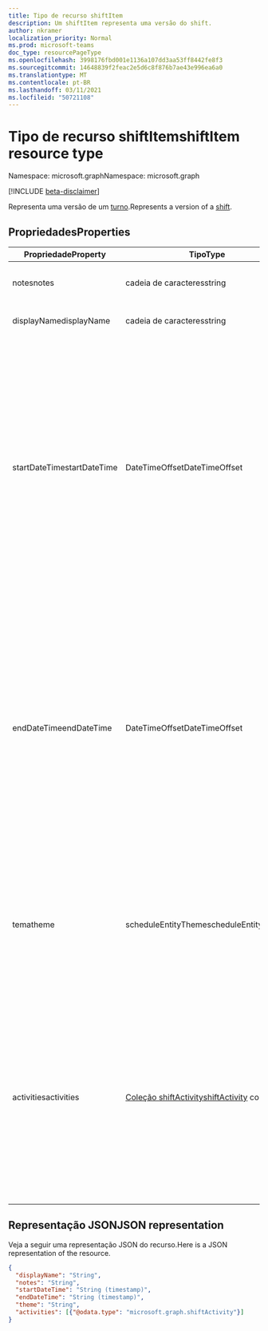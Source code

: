 ```yaml
---
title: Tipo de recurso shiftItem
description: Um shiftItem representa uma versão do shift.
author: nkramer
localization_priority: Normal
ms.prod: microsoft-teams
doc_type: resourcePageType
ms.openlocfilehash: 3998176fbd001e1136a107dd3aa53ff8442fe8f3
ms.sourcegitcommit: 14648839f2feac2e5d6c8f876b7ae43e996ea6a0
ms.translationtype: MT
ms.contentlocale: pt-BR
ms.lasthandoff: 03/11/2021
ms.locfileid: "50721108"
---
```

# <a name="shiftitem-resource-type"></a><span data-ttu-id="4eecc-103">Tipo de recurso shiftItem</span><span class="sxs-lookup"><span data-stu-id="4eecc-103">shiftItem resource type</span></span>

<span data-ttu-id="4eecc-104">Namespace: microsoft.graph</span><span class="sxs-lookup"><span data-stu-id="4eecc-104">Namespace: microsoft.graph</span></span>

[!INCLUDE [beta-disclaimer](../../includes/beta-disclaimer.md)]

<span data-ttu-id="4eecc-105">Representa uma versão de um [turno](shift.md).</span><span class="sxs-lookup"><span data-stu-id="4eecc-105">Represents a version of a [shift](shift.md).</span></span>

## <a name="properties"></a><span data-ttu-id="4eecc-106">Propriedades</span><span class="sxs-lookup"><span data-stu-id="4eecc-106">Properties</span></span>
| <span data-ttu-id="4eecc-107">Propriedade</span><span class="sxs-lookup"><span data-stu-id="4eecc-107">Property</span></span>                         | <span data-ttu-id="4eecc-108">Tipo</span><span class="sxs-lookup"><span data-stu-id="4eecc-108">Type</span></span>                    | <span data-ttu-id="4eecc-109">Descrição</span><span class="sxs-lookup"><span data-stu-id="4eecc-109">Description</span></span>                                                                             |
|------------------------------|-------------------------|---------------------------------------------------------------------------------------------|
| <span data-ttu-id="4eecc-110">notes</span><span class="sxs-lookup"><span data-stu-id="4eecc-110">notes</span></span>               | <span data-ttu-id="4eecc-111">cadeia de caracteres</span><span class="sxs-lookup"><span data-stu-id="4eecc-111">string</span></span>                  | <span data-ttu-id="4eecc-112">As notas de turno para `shiftItem` o .</span><span class="sxs-lookup"><span data-stu-id="4eecc-112">The shift notes for the `shiftItem`.</span></span>      |
| <span data-ttu-id="4eecc-113">displayName</span><span class="sxs-lookup"><span data-stu-id="4eecc-113">displayName</span></span>               | <span data-ttu-id="4eecc-114">cadeia de caracteres</span><span class="sxs-lookup"><span data-stu-id="4eecc-114">string</span></span>                  | <span data-ttu-id="4eecc-115">O rótulo de turno do `shiftItem` .</span><span class="sxs-lookup"><span data-stu-id="4eecc-115">The shift label of the `shiftItem`.</span></span> |
| <span data-ttu-id="4eecc-116">startDateTime</span><span class="sxs-lookup"><span data-stu-id="4eecc-116">startDateTime</span></span>               | <span data-ttu-id="4eecc-117">DateTimeOffset</span><span class="sxs-lookup"><span data-stu-id="4eecc-117">DateTimeOffset</span></span>                  | <span data-ttu-id="4eecc-118">A data e a hora de início do `shiftItem` .</span><span class="sxs-lookup"><span data-stu-id="4eecc-118">The start date and time for the `shiftItem`.</span></span> <span data-ttu-id="4eecc-119">O tipo Timestamp representa informações de data e hora usando o formato ISO 8601 e está sempre no horário UTC.</span><span class="sxs-lookup"><span data-stu-id="4eecc-119">The Timestamp type represents date and time information using ISO 8601 format and is always in UTC time.</span></span> <span data-ttu-id="4eecc-120">Por exemplo, meia-noite UTC em 1 de janeiro de 2014 é `2014-01-01T00:00:00Z`.</span><span class="sxs-lookup"><span data-stu-id="4eecc-120">For example, midnight UTC on Jan 1, 2014 is `2014-01-01T00:00:00Z`.</span></span> <span data-ttu-id="4eecc-121">Obrigatório.</span><span class="sxs-lookup"><span data-stu-id="4eecc-121">Required.</span></span> |
| <span data-ttu-id="4eecc-122">endDateTime</span><span class="sxs-lookup"><span data-stu-id="4eecc-122">endDateTime</span></span>               | <span data-ttu-id="4eecc-123">DateTimeOffset</span><span class="sxs-lookup"><span data-stu-id="4eecc-123">DateTimeOffset</span></span>                 | <span data-ttu-id="4eecc-124">A data e a hora de término do `shiftItem` .</span><span class="sxs-lookup"><span data-stu-id="4eecc-124">The end date and time for the `shiftItem`.</span></span> <span data-ttu-id="4eecc-125">Obrigatório.</span><span class="sxs-lookup"><span data-stu-id="4eecc-125">Required.</span></span> <span data-ttu-id="4eecc-126">O tipo Timestamp representa informações de data e hora usando o formato ISO 8601 e está sempre no horário UTC.</span><span class="sxs-lookup"><span data-stu-id="4eecc-126">The Timestamp type represents date and time information using ISO 8601 format and is always in UTC time.</span></span> <span data-ttu-id="4eecc-127">Por exemplo, meia-noite UTC em 1 de janeiro de 2014 é `2014-01-01T00:00:00Z`.</span><span class="sxs-lookup"><span data-stu-id="4eecc-127">For example, midnight UTC on Jan 1, 2014 is `2014-01-01T00:00:00Z`.</span></span> |
| <span data-ttu-id="4eecc-128">tema</span><span class="sxs-lookup"><span data-stu-id="4eecc-128">theme</span></span> | <span data-ttu-id="4eecc-129">scheduleEntityTheme</span><span class="sxs-lookup"><span data-stu-id="4eecc-129">scheduleEntityTheme</span></span>   |  <span data-ttu-id="4eecc-130">Cores com suporte: branco; azul; verde; roxo; rosa; amarelo; cinza; darkBlue; darkGreen; darkPurple; darkPink; darkYellow.</span><span class="sxs-lookup"><span data-stu-id="4eecc-130">Supported colors: white; blue; green; purple; pink; yellow; gray; darkBlue; darkGreen; darkPurple; darkPink; darkYellow.</span></span> |
| <span data-ttu-id="4eecc-131">activities</span><span class="sxs-lookup"><span data-stu-id="4eecc-131">activities</span></span>    | <span data-ttu-id="4eecc-132">[Coleção shiftActivity](shiftactivity.md)</span><span class="sxs-lookup"><span data-stu-id="4eecc-132">[shiftActivity](shiftactivity.md) collection</span></span>   | <span data-ttu-id="4eecc-133">Uma parte incremental de um turno que pode abranger detalhes de quando e onde um funcionário está durante o turno.</span><span class="sxs-lookup"><span data-stu-id="4eecc-133">An incremental part of a shift which can cover details of when and where an employee is during their shift.</span></span> <span data-ttu-id="4eecc-134">Por exemplo, uma atribuição ou uma pausa ou almoço agendado.</span><span class="sxs-lookup"><span data-stu-id="4eecc-134">For example, an assignment or a scheduled break or lunch.</span></span> <span data-ttu-id="4eecc-135">Obrigatório.</span><span class="sxs-lookup"><span data-stu-id="4eecc-135">Required.</span></span> |

## <a name="json-representation"></a><span data-ttu-id="4eecc-136">Representação JSON</span><span class="sxs-lookup"><span data-stu-id="4eecc-136">JSON representation</span></span>

<span data-ttu-id="4eecc-137">Veja a seguir uma representação JSON do recurso.</span><span class="sxs-lookup"><span data-stu-id="4eecc-137">Here is a JSON representation of the resource.</span></span>

<!-- {
  "blockType": "resource",
  "keyProperty": "id",
  "@odata.type": "microsoft.graph.shiftItem"
}-->
```json
{
  "displayName": "String",
  "notes": "String",
  "startDateTime": "String (timestamp)",
  "endDateTime": "String (timestamp)",
  "theme": "String",
  "activities": [{"@odata.type": "microsoft.graph.shiftActivity"}]
}
```


<!-- uuid: 8fcb5dbc-d5aa-4681-8e31-b001d5168d79
2015-10-25 14:57:30 UTC -->
<!--
{
  "type": "#page.annotation",
  "description": "shiftItem resource",
  "keywords": "",
  "section": "documentation",
  "tocPath": "",
  "suppressions": []
}
-->


